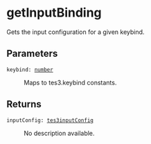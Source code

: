 # getInputBinding

Gets the input configuration for a given keybind.

## Parameters

<dl class="describe">
<dt><code class="descname">keybind: <a href="https://mwse.readthedocs.io/en/latest/lua/type/number.html">number</a></code></dt>
<dd>

Maps to tes3.keybind constants.

</dd>
</dl>

## Returns

<dl class="describe">
<dt><code class="descname">inputConfig: <a href="https://mwse.readthedocs.io/en/latest/lua/type/tes3inputConfig.html">tes3inputConfig</a></code></dt>
<dd>

No description available.

</dd>
</dl>
